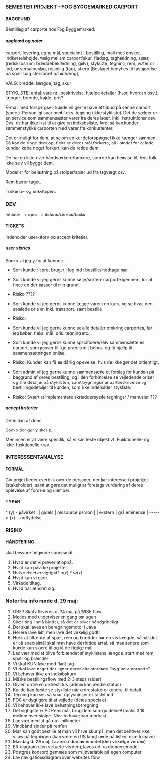 ### SEMESTER PROJEKT - FOG BYGGEMARKED CARPORT

#### BAGGRUND

Bestilling af carporte hos Fog Byggemarked.



##### nøgleord og noter

carport, levering, egne mål, specialmål, bestilling, 
mail med ønsker, indkørselshøjde, vælg mellem carport/skur, 
fladtag, taghældning, spær, (redskabsrum; bræddebeklædning, gulv), 
stykliste, tegning, rem, water or lod, universalbeslag, 
rejsning (tag), stærn (Beslaget benyttes til fastgørelse
på spær bag sternbræt på udhæng), 

VALG: bredde, længde, tag, skur

STYKLISTE: antal, vare nr., beskrivelse, 
hjælpe detaljer (hvor, hvordan osv.), længde, bredde, højde, 
pris?

E-mail med forspørgsel; kunde vil gerne have et tilbud på 
denne carport (spec.). Personligt svar med f.eks. tegning (ikke 
stykliste). Det de sælger er en service som sammensætter 
varer fra deres lager, inkl. instruktioner osv. Dvs. de har 
ikke lyst til at give en indkøbsliste, fordi så kan kunder 
sammenstykke carporten med varer fra konkurrenter.

Det er muligt for dem, at se om en kundeforspørgsel ikke 
hænger sammen. Så kan de ringe dem op, f.eks er deres mål 
forkerte, så i stedet for at lade kunden købe noget forkert, kan 
de redde dem.

De har en liste over håndværkere/tømrere, som de kan 
henvise til, hvis folk ikke selv vil bygge dem.

Modeller for belastning på stolper/spær ud fra tagvægt osv.

Rem bærer taget.

Trekants- og enkeltspær.

### DEV

Initiativ --> epic --> tickets/stories/tasks

#### TICKETS

indeholder user-story og accept kriterier.

##### user stories

Som x vil jeg y for at kunne z.

- Som kunde : opret bruger : log ind : bestille/modtage mail.

- Som kunde vil jeg gerne kunne søge/sortere carporte igennem, 
for at finde en der passer til min grund.

+ Risiko ????

- Som kunde vil jeg gerne kunne lægge varer i en kurv, og 
se hvad den samlede pris er, inkl. transport, samt bestille.

+ Risiko: 

- Som kunde vil jeg gerne kunne se alle detaljer omkring 
carporten, før jeg køber, f.eks. mål, pris, tegning etc.

- Som kunde vil jeg gerne kunne specificere/selv sammensætte 
en carport, som passer til lige præcis mit behov, og få 
hjælp til sammensætningen online.

+ Risiko: Kunden kan få en dårlig oplevelse, hvis de ikke 
gør det ordentligt.

- Som admin vil jeg gerne kunne sammensætte et forslag for 
kunden på baggrund af deres bestilling, og i den forbindelse 
se vejledende priser og alle detaljer på styklisten, samt 
bygningsmanual/beskrivelse og bestillingsdetaljer til kunden, 
som ikke indeholder stykliste.

+ Risiko: Svært at implementere skræddersyede tegninger / 
manualer ???

##### accept kriterier

Definition af done.

Som x der gør y sker z.

Meningen er at være specifik, så vi kan teste objektivt. 
Funktionelle- og ikke-funktionelle krav.

### INTERESSENTANALYSE

#### FORMÅL

Giv projektleder overblik over de personer, der har 
interesse i projektet (stakeholder), samt at gøre 
det muligt at foretage vurdering af deres oplevelse 
af fordele og ulemper.

#### TYPER
^ (y) - påvirket
|
| gidels  | ressource person |
| ekstern | grå eminence     |
-----> (x) - indflydelse

### RISIKO

#### HÅNDTERING

skal besvare følgende spørgsmål.

1. Hvad er det vi prøver at opnå.
2. Hvad kan påvirke projektet.
3. Hvilke risici er vigtigst? p(x) * w(x)
4. Hvad kan vi gøre.
5. Virkede tiltag.
6. Hvad har ændret sig.

### Noter fra info møde d. 29 maj: 
1. OBS!! Skal afleveres d. 24 maj på WISE flow
2. Mødes med underviser en gang om ugen
3. Skær ting i små bidder, så det er bliver håndgribeligt
4. Der skal laves en beregningsmotor i Java
5. Hellere lave lidt, men lave det virkelig godt!
6. Husk at tiltænke at spær, rem og brædder har en vis længde, så når det er på specialmål skal man have de rigtige antal, så man senere som kunde kan skære til og få de rigtige mål
7. Lad vær med at blive forblændet af styklistens længde, start med rem, spær og brædder
8. Vi skal KUN lave med fladt tag
9. Vi skal lave noget der ligner deres eksisterende “byg-selv-carporte”
10. Vi behøver ikke en indkøbskurv
11. Måske bestillingsflow med 2-3 steps (sider)
12. Giv en ordre en ordrestatus (admin kan ændre status)
13. Kunde kan første se stykliste når ordrestatus er ændret til betalt
14. Tegning kan ses så snart oplysninger er tastet ind
15. FOG er dygtigere til at vejlede (deres speciale)
16. Vi behøver ikke lave belastningsberegning
17. Det vigtigste er PDF’ens mål, brug dem som guideline! (maks 3,10 mellem hver stolpe. Nice to have; kan ændres)
18. Lad vær med at gå op i millimeter
19. Vindbånd sidder på rem’en
20. Man kan godt bestille at man vil have skur på, men det behøver ikke vises på tegningen (kan være en US langt nede på listen: nice to have)
21. Mandag d. 29 maj: Lav først domænemodel (den virkelige verden)
22. ER-diagram (den virtuelle verden), laves ud fra domænemodel
23. Postgres kodeord gemmes som miljøvariable på egen computer
24. Lav navigationsdiagram over websites flow

